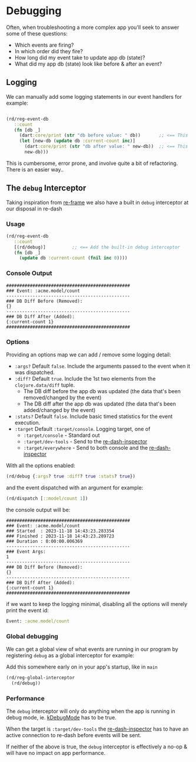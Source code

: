 # Debugging

Often, when troubleshooting a more complex app you'll seek to answer some of these questions:

- Which events are firing?
- In which order did they fire?
- How long did my event take to update app db (state)?
- What did my app db (state) look like before & after an event?

## Logging

We can manually add some logging statements in our event handlers for example:

```clojure

(rd/reg-event-db
   ::count
   (fn [db _]
     (dart:core/print (str "db before value: " db))       ;; <== This
     (let [new-db (update db :current-count inc)]
       (dart:core/print (str "db after value: " new-db))  ;; <== This
       new-db)))
```

This is cumbersome, error prone, and involve quite a bit of refactoring. There is an easier way..

## The `debug` Interceptor

Taking inspiration from [re-frame](https://github.com/Day8/re-frame/blob/master/docs/Debugging.md#the-debug-interceptor) we also have a built in `debug` interceptor at our disposal in re-dash

### Usage

```clojure
(rd/reg-event-db
   ::count
   [(rd/debug)]          ;; <== Add the built-in debug interceptor
   (fn [db _]
     (update db :current-count (fnil inc 0))))
```

### Console Output

```
###############################################
### Event: :acme.model/count
-----------------------------------------------
### DB Diff Before (Removed):
{}
-----------------------------------------------
### DB Diff After (Added):
{:current-count 1}
###############################################
```

### Options

Providing an options map we can add / remove some logging detail:

- `:args?` Default `false`. Include the arguments passed to the event when it was dispatched.
- `:diff?` Default `true`.  Include the 1st two elements from the `clojure.data/diff` tuple.
  - The DB diff before the app db was updated (the data that's been removed/changed by the event)
  - The DB diff after the app db was updated (the data that's been added/changed by the event)
- `:stats?` Default `false`. Include basic timed statistics for the event execution.
- `:target` Default `:target/console`. Logging target, one of
  - `:target/console`   - Standard out
  - `:target/dev-tools` - Send to the [re-dash-inspector](https://github.com/htihospitality/re-dash-inspector)
  - `:target/everywhere` - Send to both console and the [re-dash-inspector](https://github.com/htihospitality/re-dash-inspector)

With all the options enabled:

```clojure
(rd/debug {:args? true :diff? true :stats? true})
```

and the event dispatched with an argument for example:

```clojure
(rd/dispatch [::model/count 1])
```

the console output will be:

```
###############################################
### Event: :acme.model/count
### Started  : 2023-11-18 14:43:23.283354
### Finished : 2023-11-18 14:43:23.289723
### Duration : 0:00:00.006369
-----------------------------------------------
### Event Args:
1
-----------------------------------------------
### DB Diff Before (Removed):
{}
-----------------------------------------------
### DB Diff After (Added):
{:current-count 1}
###############################################
```

if we want to keep the logging minimal, disabling all the options will merely print the event id:

```clojure
Event: :acme.model/count
```

### Global debugging

We can get a global view of what events are running in our program by registering `debug` as a global interceptor for example:

Add this somewhere early on in your app's startup, like in `main`

```clojure
(rd/reg-global-interceptor
  (rd/debug))
```

### Performance

The `debug` interceptor will only do anything when the app is running in debug mode, ie. [kDebugMode](https://api.flutter.dev/flutter/foundation/kDebugMode-constant.html) has to be true.

When the target is `:target/dev-tools` the [re-dash-inspector](https://github.com/htihospitality/re-dash-inspector) has to have an active connection to re-dash before events will be sent.

If neither of the above is true, the `debug` interceptor is effectively a no-op & will have no impact on app performance.
